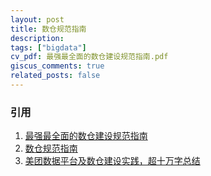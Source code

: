 ```yaml
---
layout: post
title: 数仓规范指南
description: 
tags: ["bigdata"]
cv_pdf: 最强最全面的数仓建设规范指南.pdf
giscus_comments: true
related_posts: false
---
```



### 引用
1. [最强最全面的数仓建设规范指南 ](https://www.cnblogs.com/itlz/p/15539258.html)
2. [数仓规范指南](https://www.cnblogs.com/itlz/p/15539258.html)
3. [美团数据平台及数仓建设实践，超十万字总结](https://mp.weixin.qq.com/s/9YR2FBfo1ufyF2G-M-JNhQ)


